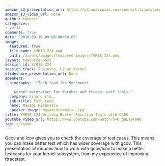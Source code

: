 ```yaml
---
amazon_s3_presentation_url: https://s3.amazonaws.com/connect.linaro.org/yvr18/presentations/yvr18-224.pdf
amazon_s3_video_url: None
author: connect
categories:
- yvr18
comments: true
date: '2018-09-16 09:00:00+00:00'
image:
  featured: true
  file_name: YVR18-224.png
  path: /assets/images/featured-images/YVR18-224.png
layout: resource-post
session_id: YVR18-224
session_track: Training, Linux Kernel
slideshare_presentation_url: None
speakers:
- biography: '"Tech lead for Socionext

    Kernel maintainer for kprobes and ftrace, perf tools."'
  company: Linaro Ltd.,
  job-title: Tech Lead
  name: Masami Hiramatsu
  speaker-image: MasamiHiramatsu.jpg
title: YVR18-224:Writing Better Function Tests with GCOV
youtube_video_url: https://www.youtube.com/watch?v=U_qWLa9KnW8
tag: session
---
```


Gcov and lcov gives you to check the coverage of test cases. This means you can make better test which has wider coverage with gcov. This presentation introduces how to work with gcov/lcov to make a better testcases for your kernel subsystem, from my experience of improving ftracetest.
